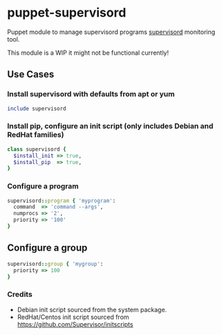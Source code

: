 # puppet-supervisord

Puppet module to manage supervisord programs [supervisord](http://supervisord.org/) monitoring tool.

This module is a WIP it might not be functional currently!

## Use Cases

### Install supervisord with defaults from apt or yum

```ruby
include supervisord
```

### Install pip, configure an init script (only includes Debian and RedHat families)

```ruby
class supervisord {
  $install_init => true,
  $install_pip  => true,
}
```

### Configure a program

```ruby
supervisord::program { 'myprogram':
  command  => 'command --args',
  numprocs => '2',
  priority => '100'
}
```

## Configure a group

```ruby
supervisord::group { 'mygroup':
  priority => 100
}
```
### Credits

* Debian init script sourced from the system package.
* RedHat/Centos init script sourced from https://github.com/Supervisor/initscripts 